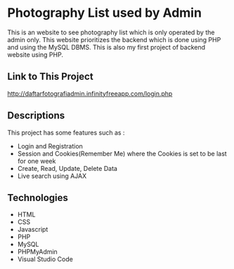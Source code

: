# Photography List used by Admin
This is an website to see photography list which is only operated by the admin only. This website prioritizes the backend which is done using PHP and using the MySQL DBMS. This is also my first project of backend website using PHP.  

## Link to This Project
http://daftarfotografiadmin.infinityfreeapp.com/login.php

## Descriptions
This project has some features such as :<br>
<ul>
  <li>Login and Registration</li>
  <li>Session and Cookies(Remember Me) where the Cookies is set to be last for one week</li>
  <li>Create, Read, Update, Delete Data</li>
  <li>Live search using AJAX</li>
</ul>

## Technologies
<ul>
  <li>HTML</li>
  <li>CSS</li>
  <li>Javascript</li>
  <li>PHP</li>
  <li>MySQL</li>
  <li>PHPMyAdmin</li>
  <li>Visual Studio Code</li>  
</ul>
